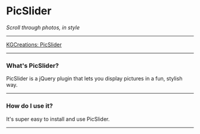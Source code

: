 # PicSlider

*Scroll through photos, in style*

- - -

[KGCreations: PicSlider](http://kgcreations.org/PicSlider/)

- - -

### What's PicSlider?

PicSlider is a jQuery plugin that lets you display pictures in a fun, stylish way. 

- - -

### How do I use it?

It's super easy to install and use PicSlider.


- - -

